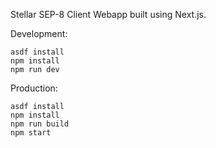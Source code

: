 Stellar SEP-8 Client Webapp built using Next.js.

Development:
```
asdf install
npm install
npm run dev
```

Production:
```
asdf install
npm install
npm run build
npm start
```
